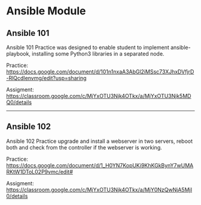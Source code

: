 # Ansible Module

## Ansible 101

Ansible 101 Practice was designed to enable student to implement ansible-playbook, installing some Python3 libraries in a separated node.

Practice:
https://docs.google.com/document/d/101n1nxaA3AbGl2iMSsc73XJhxDVfjrD-RlQcdIenvmg/edit?usp=sharing

Assigment:
https://classroom.google.com/c/MjYxOTU3Njk4OTkx/a/MjYxOTU3Njk5MDQ0/details

---

## Ansible 102

Ansible 102 Practice upgrade and install a webserver in two servers, reboot both and check from the controller if the webserver is working.

Practice:
https://docs.google.com/document/d/1_H0YN7KopUKi9KhKGkBynY7wUMARKtW1DToL02P9vmc/edit#

Assigment:
https://classroom.google.com/c/MjYxOTU3Njk4OTkx/a/MjY0NzQwNjA5MjI0/details